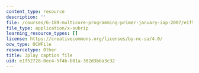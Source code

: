 ```yaml
---
content_type: resource
description: ''
file: /courses/6-189-multicore-programming-primer-january-iap-2007/e1f527280ec45f4bb01a302d3bba3c32_0a1EYZLXQRM.vtt
file_type: application/x-subrip
learning_resource_types: []
license: https://creativecommons.org/licenses/by-nc-sa/4.0/
ocw_type: OCWFile
resourcetype: Other
title: 3play caption file
uid: e1f52728-0ec4-5f4b-b01a-302d3bba3c32
---
```

